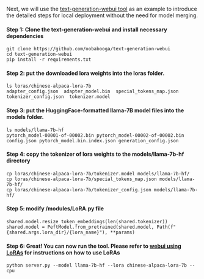 Next, we will use the [text-generation-webui tool](https://github.com/oobabooga/text-generation-webui) as an example to introduce the detailed steps for local deployment without the need for model merging.

#### Step 1: Clone the text-generation-webui and install necessary dependencies
```
git clone https://github.com/oobabooga/text-generation-webui
cd text-generation-webui
pip install -r requirements.txt
```

#### Step 2: put the downloaded lora weights into the loras folder.
```
ls loras/chinese-alpaca-lora-7b
adapter_config.json  adapter_model.bin  special_tokens_map.json  tokenizer_config.json  tokenizer.model
```

#### Step 3: put the HuggingFace-formatted llama-7B model files into the models  folder.
```
ls models/llama-7b-hf
pytorch_model-00001-of-00002.bin pytorch_model-00002-of-00002.bin config.json pytorch_model.bin.index.json generation_config.json
```

#### Step 4: copy the tokenizer of lora weights to the models/llama-7b-hf directory
```
cp loras/chinese-alpaca-lora-7b/tokenizer.model models/llama-7b-hf/
cp loras/chinese-alpaca-lora-7b/special_tokens_map.json models/llama-7b-hf/
cp loras/chinese-alpaca-lora-7b/tokenizer_config.json models/llama-7b-hf/
```

#### Step 5: modify /modules/LoRA.py file
```
shared.model.resize_token_embeddings(len(shared.tokenizer))
shared.model = PeftModel.from_pretrained(shared.model, Path(f"{shared.args.lora_dir}/{lora_name}"), **params)
```

#### Step 6: Great! You can now run the tool. Please refer to [webui using LoRAs](https://github.com/oobabooga/text-generation-webui/blob/main/docs/Using-LoRAs.md) for instructions on how to use LoRAs
```
python server.py --model llama-7b-hf --lora chinese-alpaca-lora-7b --cpu
```
